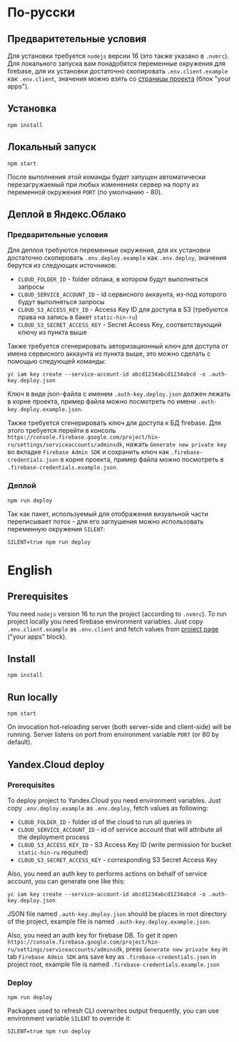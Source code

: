 # По-русски

## Предваритетельные условия

Для установки требуется `nodejs` версии 16 (это также указано в `.nvmrc`).
Для локального запуска вам понадобятся переменные окружения для firebase, для их установки достаточно скопировать `.env.client.example` как `.env.client`, значения можно взять со [страницы проекта](https://console.firebase.google.com/u/0/project/hin-ru/settings/general/) (блок "your apps").

## Установка

`npm install`

## Локальный запуск

`npm start`

После выполнения этой команды будет запущен автоматически перезагружаемый при любых изменениях сервер на порту из переменной окружения `PORT` (по умолчанию - 80).

## Деплой в Яндекс.Облако

### Предварительные условия

Для деплоя требуются переменные окружения, для их установки достаточно скопировать `.env.deploy.example` как `.env.deploy`, значения берутся из следующих источников:

- `CLOUD_FOLDER_ID` - folder облака, в котором будут выполняться запросы
- `CLOUD_SERVICE_ACCOUNT_ID` - id сервисного аккаунта, из-под которого будут выполняться запросы
- `CLOUD_S3_ACCESS_KEY_ID` - Access Key ID для доступа в S3 (требуются права на запись в бакет `static-hin-ru`)
- `CLOUD_S3_SECRET_ACCESS_KEY` - Secret Access Key, соответствующий ключу из пункта выше

Также требуется сгенерировать авторизационный ключ для доступа от имена сервисного аккаунта из пункта выше, это можно сделать с помощью следующей команды:

`yc iam key create --service-account-id abcd1234abcd1234abcd -o .auth-key.deploy.json`

Ключ в виде json-файла с именем `.auth-key.deploy.json` должен лежать в корне проекта, пример файла можно посмотреть по имени `.auth-key.deploy.example.json`.

Также требуется сгенерировать ключ для доступа к БД firebase. Для этого требуется перейти в консоль `https://console.firebase.google.com/project/hin-ru/settings/serviceaccounts/adminsdk`, нажать `Generate new private key` во вкладке `Firebase Admin SDK` и сохранить ключ как `.firebase-credentials.json` в корне проекта, пример файла можно посмотреть в `.firebase-credentials.example.json`.

### Деплой

`npm run deploy`

Так как пакет, используемый для отображения визуальной части переписывает поток - для его заглушения можно использовать переменную окружения `SILENT`:

`SILENT=true npm run deploy`

# English

## Prerequisites

You need `nodejs` version 16 to run the project (according to `.nvmrc`).
To run project locally you need firebase environment variables. Just copy `.env.client.example` as `.env.client` and fetch values from [project page](https://console.firebase.google.com/u/0/project/hin-ru/settings/general/) ("your apps" block).

## Install

`npm install`

## Run locally

`npm start`

On invocation hot-reloading server (both server-side and client-side) will be running. Server listens on port from environment variable `PORT` (or 80 by default).

## Yandex.Cloud deploy

### Prerequisites

To deploy project to Yandex.Cloud you need environment variables. Just copy `.env.deploy.example` as `.env.deploy`, fetch values as following:

- `CLOUD_FOLDER_ID` - folder id of the cloud to run all queries in
- `CLOUD_SERVICE_ACCOUNT_ID` - id of service account that will attribute all the deployment process
- `CLOUD_S3_ACCESS_KEY_ID` - S3 Access Key ID (write permission for bucket `static-hin-ru` required)
- `CLOUD_S3_SECRET_ACCESS_KEY` - corresponding S3 Secret Access Key

Also, you need an auth key to performs actions on behalf of service account, you can generate one like this:

`yc iam key create --service-account-id abcd1234abcd1234abcd -o .auth-key.deploy.json`

JSON file named `.auth-key.deploy.json` should be places in root directory of the project, example file is named `.auth-key.deploy.example.json`.

Also, you need an auth key for firebase DB. To get it open `https://console.firebase.google.com/project/hin-ru/settings/serviceaccounts/adminsdk`, press `Generate new private key` in tab `Firebase Admin SDK` ans save key as `.firebase-credentials.json` in project root, example file is named `.firebase-credentials.example.json`

### Deploy

`npm run deploy`

Packages used to refresh CLI overwrites output frequently, you can use environment variable `SILENT` to override it:

`SILENT=true npm run deploy`
